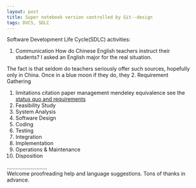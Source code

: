 ```yaml
---
layout: post
title: Super notebook version controlled by Git--design
tags: DVCS, SDLC
---
```


Software Development Life Cycle(SDLC) activities:
1. Communication
How do Chinese English teachers instruct their students? I asked an English major for the real situation. 

The fact is that seldom do teachers seriously offer such sources, hopefully only in China. Once in a blue moon if they do, they 
2. Requirement Gathering
1. limitations
    citation
    paper management mendeley
equivalence
see the [status quo and requirements](2015-08-18-status-quo.mkd)
3. Feasibility Study
4. System Analysis
5. Software Design
6. Coding
7. Testing
8. Integration
9. Implementation
10. Operations & Maintenance
11. Disposition

...........................     
Welcome proofreading help and language suggestions. Tons of thanks in advance.

